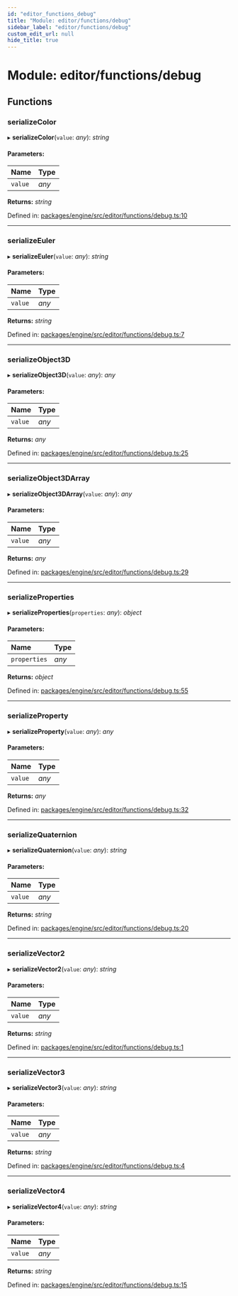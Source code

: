 ```yaml
---
id: "editor_functions_debug"
title: "Module: editor/functions/debug"
sidebar_label: "editor/functions/debug"
custom_edit_url: null
hide_title: true
---
```


# Module: editor/functions/debug

## Functions

### serializeColor

▸ **serializeColor**(`value`: *any*): *string*

#### Parameters:

Name | Type |
:------ | :------ |
`value` | *any* |

**Returns:** *string*

Defined in: [packages/engine/src/editor/functions/debug.ts:10](https://github.com/xr3ngine/xr3ngine/blob/716a06460/packages/engine/src/editor/functions/debug.ts#L10)

___

### serializeEuler

▸ **serializeEuler**(`value`: *any*): *string*

#### Parameters:

Name | Type |
:------ | :------ |
`value` | *any* |

**Returns:** *string*

Defined in: [packages/engine/src/editor/functions/debug.ts:7](https://github.com/xr3ngine/xr3ngine/blob/716a06460/packages/engine/src/editor/functions/debug.ts#L7)

___

### serializeObject3D

▸ **serializeObject3D**(`value`: *any*): *any*

#### Parameters:

Name | Type |
:------ | :------ |
`value` | *any* |

**Returns:** *any*

Defined in: [packages/engine/src/editor/functions/debug.ts:25](https://github.com/xr3ngine/xr3ngine/blob/716a06460/packages/engine/src/editor/functions/debug.ts#L25)

___

### serializeObject3DArray

▸ **serializeObject3DArray**(`value`: *any*): *any*

#### Parameters:

Name | Type |
:------ | :------ |
`value` | *any* |

**Returns:** *any*

Defined in: [packages/engine/src/editor/functions/debug.ts:29](https://github.com/xr3ngine/xr3ngine/blob/716a06460/packages/engine/src/editor/functions/debug.ts#L29)

___

### serializeProperties

▸ **serializeProperties**(`properties`: *any*): *object*

#### Parameters:

Name | Type |
:------ | :------ |
`properties` | *any* |

**Returns:** *object*

Defined in: [packages/engine/src/editor/functions/debug.ts:55](https://github.com/xr3ngine/xr3ngine/blob/716a06460/packages/engine/src/editor/functions/debug.ts#L55)

___

### serializeProperty

▸ **serializeProperty**(`value`: *any*): *any*

#### Parameters:

Name | Type |
:------ | :------ |
`value` | *any* |

**Returns:** *any*

Defined in: [packages/engine/src/editor/functions/debug.ts:32](https://github.com/xr3ngine/xr3ngine/blob/716a06460/packages/engine/src/editor/functions/debug.ts#L32)

___

### serializeQuaternion

▸ **serializeQuaternion**(`value`: *any*): *string*

#### Parameters:

Name | Type |
:------ | :------ |
`value` | *any* |

**Returns:** *string*

Defined in: [packages/engine/src/editor/functions/debug.ts:20](https://github.com/xr3ngine/xr3ngine/blob/716a06460/packages/engine/src/editor/functions/debug.ts#L20)

___

### serializeVector2

▸ **serializeVector2**(`value`: *any*): *string*

#### Parameters:

Name | Type |
:------ | :------ |
`value` | *any* |

**Returns:** *string*

Defined in: [packages/engine/src/editor/functions/debug.ts:1](https://github.com/xr3ngine/xr3ngine/blob/716a06460/packages/engine/src/editor/functions/debug.ts#L1)

___

### serializeVector3

▸ **serializeVector3**(`value`: *any*): *string*

#### Parameters:

Name | Type |
:------ | :------ |
`value` | *any* |

**Returns:** *string*

Defined in: [packages/engine/src/editor/functions/debug.ts:4](https://github.com/xr3ngine/xr3ngine/blob/716a06460/packages/engine/src/editor/functions/debug.ts#L4)

___

### serializeVector4

▸ **serializeVector4**(`value`: *any*): *string*

#### Parameters:

Name | Type |
:------ | :------ |
`value` | *any* |

**Returns:** *string*

Defined in: [packages/engine/src/editor/functions/debug.ts:15](https://github.com/xr3ngine/xr3ngine/blob/716a06460/packages/engine/src/editor/functions/debug.ts#L15)
